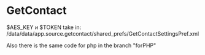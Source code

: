 # GetContact

$AES_KEY и $TOKEN take in:
/data/data/app.source.getcontact/shared_prefs/GetContactSettingsPref.xml


Also there is the same code for php in the branch "forPHP"
